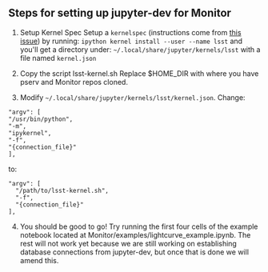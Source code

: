 ## Steps for setting up jupyter-dev for Monitor

1. Setup Kernel Spec
  Setup a `kernelspec` (instructions come from [this issue](https://github.com/jupyterhub/jupyterhub/issues/847#issuecomment-267044166)) by running:
  `ipython kernel install --user --name lsst`
  and you'll get a directory under:
  `~/.local/share/jupyter/kernels/lsst`
  with a file named `kernel.json`
  
2. Copy the script lsst-kernel.sh
  Replace $HOME_DIR with where you have pserv and Monitor repos cloned.

3. Modify `~/.local/share/jupyter/kernels/lsst/kernel.json`.
  Change:
  ```
 "argv": [
  "/usr/bin/python",
  "-m",
  "ipykernel",
  "-f",
  "{connection_file}"
 ],
 ```
 to:
 ```
 "argv": [   
   "/path/to/lsst-kernel.sh",   
   "-f",   
   "{connection_file}" 
 ],
 ```
 
4. You should be good to go! Try running the first four cells of the example notebook located at Monitor/examples/lightcurve_example.ipynb. The rest will not work yet because we are still working on establishing database connections from jupyter-dev, but once that is done we will amend this.
